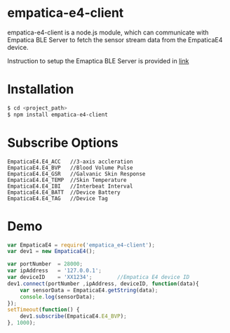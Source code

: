 # empatica-e4-client

empatica-e4-client is a node.js module, which can communicate with Empatica BLE Server to fetch the sensor stream data from the EmpaticaE4 device. 

Instruction to setup the Emaptica BLE Server is provided in [link](http://developer.empatica.com/windows-ble-server.html "Emaptica Windows BLE Server")

# Installation
```sh
$ cd <project_path>
$ npm install empatica-e4-client
```
# Subscribe Options
```code
EmpaticaE4.E4_ACC   //3-axis accleration
EmpaticaE4.E4_BVP   //Blood Volume Pulse
EmpaticaE4.E4_GSR   //Galvanic Skin Response
EmpaticaE4.E4_TEMP  //Skin Temperature
EmpaticaE4.E4_IBI   //Interbeat Interval
EmpaticaE4.E4_BATT  //Device Battery
EmpaticaE4.E4_TAG   //Device Tag
```

# Demo
```javascript
var EmpaticaE4 = require('empatica_e4-client');
var dev1 = new EmpaticaE4();

var portNumber  = 28000;
var ipAddress   = '127.0.0.1';
var deviceID    = 'XX1234';        //Empatica E4 device ID 
dev1.connect(portNumber ,ipAddress, deviceID, function(data){  
	var sensorData = EmpaticaE4.getString(data);
	console.log(sensorData);
});
setTimeout(function() {
	dev1.subscribe(EmpaticaE4.E4_BVP);
}, 1000);
```

